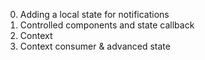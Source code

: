 0. Adding a local state for notifications
1. Controlled components and state callback
2. Context
3. Context consumer & advanced state
